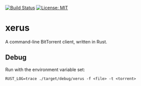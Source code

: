 [![Build Status](https://gitlab.com/zenoxygen/xerus/badges/master/pipeline.svg)](https://gitlab.com/zenoxygen/xerus/pipelines)
[![License: MIT](https://img.shields.io/badge/license-MIT-blue.svg)](LICENSE)

# xerus

A command-line BitTorrent client, written in Rust.

## Debug

Run with the environment variable set:

```
RUST_LOG=trace ./target/debug/xerus -f <file> -t <torrent>
```
